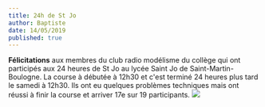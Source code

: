 ```yaml
---
title: 24h de St Jo
author: Baptiste
date: 14/05/2019
published: true
---
```


**Félicitations** aux membres  du club radio modélisme du collège qui ont participés aux 24 heures de St Jo au lycée Saint Jo de Saint-Martin-Boulogne. La course à débutée à 12h30  et c'est terminé 24 heures plus tard le samedi  à 12h30. Ils ont eu quelques problèmes techniques mais ont réussi à finir la course  et arriver 17e sur 19 participants.
![](https://stm-tv.github.io/posts/24h.jpg)
